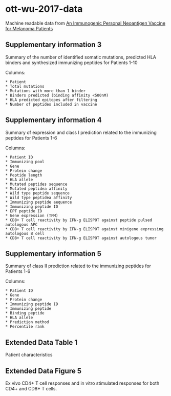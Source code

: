 # ott-wu-2017-data
Machine readable data from [An Immunogenic Personal Neoantigen Vaccine for Melanoma Patients](https://www.ncbi.nlm.nih.gov/pmc/articles/PMC5577644/)

## Supplementary information 3

Summary of the number of identified somatic mutations, predicted HLA binders and synthesized immunizing peptides for Patients 1-10

Columns:

    * Patient
    * Total mutations
    * Mutations with more than 1 binder
    * Binders predicted (binding affinity <500nM)
    * HLA predicted epitopes after filtering
    * Number of peptides included in vaccine


## Supplementary information 4

Summary of expression and class I prediction related to the immunizing peptides for Patients 1-6

Columns:

    * Patient ID
    * Immunizing pool
    * Gene
    * Protein change
    * Peptide length
    * HLA allele
    * Mutated peptides sequence
    * Mutated peptidea affinity
    * Wild type peptide sequence
    * Wild type peptidea affinity
    * Immunizing peptide aequence
    * Immunizing peptide ID
    * EPT peptide ID
    * Gene expression (TPM)
    * CD8+ T cell reactivity by IFN-g ELISPOT against peptide pulsed autologous APC
    * CD8+ T cell reactivity by IFN-g ELISPOT against minigene expressing autologous B cell
    * CD8+ T cell reactivity by IFN-g ELISPOT against autologous tumor

## Supplementary information 5

Summary of class II prediction related to the immunizing peptides for Patients 1-6

Columns:

    * Patient ID
    * Gene
    * Protein change
    * Immunizing peptide ID
    * Immunizing peptide
    * Binding peptide
    * HLA allele
    * Prediction method
    * Percentile rank


## Extended Data Table 1

Patient characteristics

## Extended Data Figure 5

Ex vivo CD4+ T cell responses and in vitro stimulated responses for both CD4+ and CD8+ T cells.


